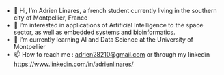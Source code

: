 - 👋 Hi, I’m Adrien Linares, a french student currently living in the southern city of Montpellier, France
- 👀 I’m interested in applications of Artificial Intelligence to the space sector, as well as embedded systems and bioinformatics.
- 🌱 I’m currently learning AI and Data Science at the University of Montpellier
- 📫 How to reach me : adrien28210@gmail.com or through my linkedin https://www.linkedin.com/in/adrienlinares/

<!---
adlina1/adlina1 is a ✨ special ✨ repository because its `README.md` (this file) appears on your GitHub profile.
You can click the Preview link to take a look at your changes.
--->
